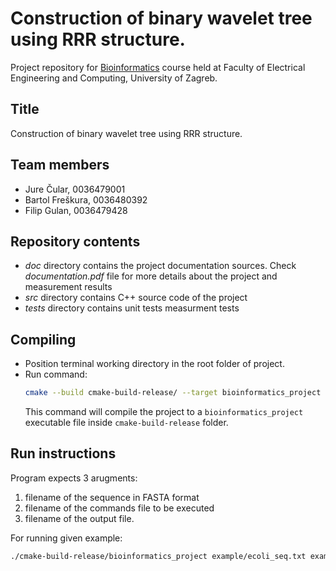 # Construction of binary wavelet tree using RRR structure.

Project repository for [Bioinformatics](http://www.fer.unizg.hr/predmet/bio) course held at Faculty of Electrical Engineering and Computing, University of Zagreb.

## Title

Construction of binary wavelet tree using RRR structure.

## Team members

* Jure Čular, 0036479001
* Bartol Freškura, 0036480392
* Filip Gulan, 0036479428

## Repository contents

* _doc_ directory contains the project documentation sources. Check _documentation.pdf_ file for more details about the project and measurement results
* _src_ directory contains C++ source code of the project
* _tests_ directory contains unit tests measurment tests 

## Compiling

* Position terminal working directory in the root folder of project.
* Run command:
    ```bash
    cmake --build cmake-build-release/ --target bioinformatics_project
    ```
    This command will compile the project to a `bioinformatics_project` executable file inside `cmake-build-release` folder.

## Run instructions

Program expects 3 arugments:

1. filename of the sequence in FASTA format
2. filename of the commands file to be executed
3. filename of the output file.

For running given example:

```bash
./cmake-build-release/bioinformatics_project example/ecoli_seq.txt example/ecoli_commands.txt example/ecoli_outs.txt > example/ecoli_stats.txt
```
